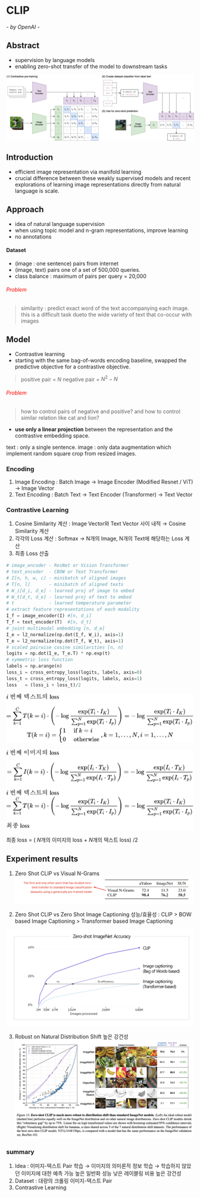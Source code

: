 # CLIP 
*- by OpenAI -*
## Abstract
- supervision by language models
- enabling zero-shot transfer of the model to downstream tasks

![](./CLIP.png)


## Introduction

- efficient image representation via manifold learning
- crucial difference between these weakly supervised models and recent explorations of learning image representations directly from natural language is scale.

## Approach

- idea of natural language supervision
- when using topic model and n-gram representations, improve learning
- no annotations

#### Dataset
- (image : one sentence) pairs from internet
- (image, text) pairs one of a set of 500,000 queries. 
- class balance : maximum of pairs per query = 20,000

<h6 style="color:red">Problem</h6>

>similarity : predict exact word of the text accompanying each image. this is a difficult task dueto the wide variety of text that co-occur with images

## Model 
- Contrastive learning
- starting with the same bag-of-words encoding baseline, swapped the predictive objective for a contrastive objective.

> positive pair = $N$
> negative pair = $N^2 - N$
> 
<h6 style="color:red">Problem</h6>

>how to control pairs of negative and positive? and how to control similar relation like cat and lion?

- **use only a linear projection** between the representation and the contrastive embedding space.

text : only a single sentence.
image : only data augmentation which implement random square crop from resized images.

### Encoding
1. Image Encoding : Batch Image → Image Encoder (Modified Resnet / ViT) → Image Vector 
2. Text Encoding : Batch Text → Text Encoder (Transformer) → Text Vector



### Contrastive Learning
1. Cosine Similarity 계산 : Image Vector와 Text Vector 사이 내적 → Cosine Similarity 계산 
2. 각각의 Loss 계산 : Softmax → N개의 Image, N개의 Text에 해당하는 Loss 계산
3. 최종 Loss 산출


```python
# image_encoder - ResNet or Vision Transformer
# text_encoder  - CBOW or Text Transformer
# I[n, h, w, c] - minibatch of aligned images
# T[n, l]       - minibatch of aligned texts
# W_i[d_i, d_e] - learned proj of image to embed
# W_t[d_t, d_e] - learned proj of text to embed
# t             - learned temperature parameter
# extract feature representations of each modality
I_f = image_encoder(I) #[n, d_i]
T_f = text_encoder(T)  #[n, d_t]
# joint multimodal embedding [n, d_e]
I_e = l2_normalize(np.dot(I_f, W_i), axis=1)
T_e = l2_normalize(np.dot(T_f, W_t), axis=1)
# scaled pairwise cosine similarities [n, n]
logits = np.dot(I_e, T_e.T) * np.exp(t)
# symmetric loss function
labels = np.arange(n)
loss_i = cross_entropy_loss(logits, labels, axis=0)
loss_t = cross_entropy_loss(logits, labels, axis=1)
loss   = (loss_i + loss_t)/2
```

<!-- $i$ 번째 텍스트의 loss
$$
\begin{gathered}
=\sum_{k=1}^C T(k=i) \cdot\left(-\log \frac{\exp \left(T_i \cdot I_K\right)}{\sum_{p=1}^N \exp \left(T_i \cdot I_p\right)}\right)=-\log \frac{\exp \left(T_i \cdot I_K\right)}{\sum_{p=1}^N \exp \left(T_i \cdot I_p\right)} \\
\mathrm{T}(k=i)=\left\{\begin{array}{ll}
1 & \text { if } k=i \\
0 & \text { otherwise }
\end{array}, k=1, \ldots, N, i=1, \ldots, N\right.
\end{gathered}
$$ -->
![Alt text](image.png)

<!-- $i$ 번째 이미지의 loss
$$
=\sum_{k=1}^C I(k=i) \cdot\left(-\log \frac{\exp \left(I_i \cdot T_K\right)}{\sum_{p=1}^N \exp \left(I_i \cdot T_p\right)}\right)=-\log \frac{\exp \left(I_i \cdot T_K\right)}{\sum_{p=1}^N \exp \left(I_i \cdot T_p\right)}
$$
$i$ 번째 텍스트의 loss
$$
=\sum_{k=1}^C T(k=i) \cdot\left(-\log \frac{\exp \left(T_i \cdot I_K\right)}{\sum_{p=1}^N \exp \left(T_i \cdot I_p\right)}\right)=-\log \frac{\exp \left(T_i \cdot I_K\right)}{\sum_{p=1}^N \exp \left(T_i \cdot I_p\right)}
$$
최종 loss = ( $N$개의 이미지의 loss + $N$개의 텍스트 loss) /2 -->

![Alt text](image-3.png)

최종 loss = ( $N$개의 이미지의 loss + $N$개의 텍스트 loss) /2 
## Experiment results

1. Zero Shot CLIP vs Visual N-Grams
![Alt text](image-4.png)

2. Zero Shot CLIP vs Zero Shot Image Captioning
성능/효율성 : CLIP > BOW based Image Captioning > Transformer based Image Captioning

![Alt text](image-2.png)

3. Robust on Natural Distribution Shift
높은 강건성
![Alt text](image-1.png)


### summary

1. Idea : 이미지-텍스트 Pair 학습 → 이미지의 의미론적 정보 학습 → 학습하지 않았던 이미지에 대한 예측 가능 높은 일반화 성능
낮은 레이블링 비용
높은 강건성
2. Dataset : 대량의 크롤링 이미지-텍스트 Pair 
3. Contrastive Learning